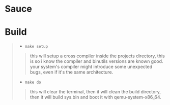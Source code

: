 # Sauce

# Build
>- `make setup`
>> this will setup a cross compiler inside the projects directory, this is so i know the compiler and binutils versions are known good.
>> your system's compiler might introduce some unexpected bugs, even if it's the same architecture.
>- `make do`
>> this will clear the terminal, then it will clean the build directory, then it will build sys.bin and boot it with qemu-system-x86_64.